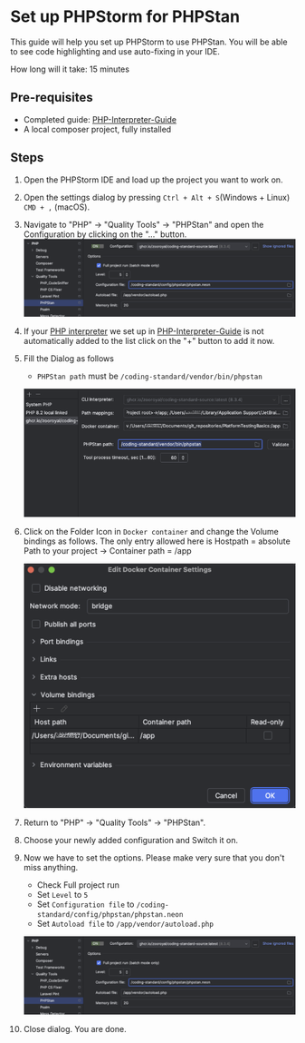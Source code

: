 # Set up PHPStorm for PHPStan

This guide will help you set up PHPStorm to use PHPStan. You will be
able to see code highlighting and use auto-fixing in your IDE.

How long will it take: 15 minutes

## Pre-requisites
- Completed guide: [PHP-Interpreter-Guide](../phpInterpreter/PhpInterpreter.md)
- A local composer project, fully installed

## Steps

1) Open the PHPStorm IDE and load up the project you want to work on.
2) Open the settings dialog by pressing `Ctrl + Alt + S`(Windows + Linux)
   `CMD + ,` (macOS).
3) Navigate to "PHP" -> "Quality Tools" -> "PHPStan" and open the
   Configuration by clicking on the "..." button.
   ![PHPStan](php-stan.png)
4) If your [PHP interpreter](#Set-up-the-PHP-interpreter) we set up in [PHP-Interpreter-Guide](../phpInterpreter/PhpInterpreter.md)
   is not automatically added to the list click on the "+" button to add it
   now.
5) Fill the Dialog as follows
    * `PHPStan path` must be `/coding-standard/vendor/bin/phpstan`

   ![PHPStan Configuration](php-stan-configuration.png)
6) Click on the Folder Icon in `Docker container` and change the Volume bindings
   as follows. The only entry allowed here is Hostpath = absolute Path to your
   project ->  Container path = /app

   ![PHPStan Configuration](php-stan-configuration-docker.png)
7) Return to "PHP" -> "Quality Tools" -> "PHPStan".
8) Choose your newly added configuration and Switch it on.
9) Now we have to set the options. Please make very sure that you don't miss anything.
   * Check Full project run
   * Set `Level` to `5`
   * Set `Configuration file` to `/coding-standard/config/phpstan/phpstan.neon`
   * Set `Autoload file` to `/app/vendor/autoload.php`

   ![PHPStan Options](php-stan.png)
10) Close dialog. You are done.
